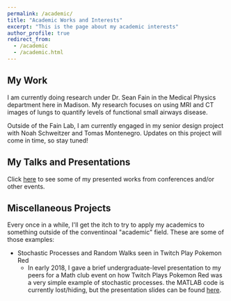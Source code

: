 ```yaml
---
permalink: /academic/
title: "Academic Works and Interests"
excerpt: "This is the page about my academic interests"
author_profile: true
redirect_from: 
  - /academic
  - /academic.html
---
```




## My Work

I am currently doing research under Dr. Sean Fain in the Medical Physics department here in Madison. My research focuses on using MRI and CT images of lungs to quantify levels of functional small airways disease. 

Outside of the Fain Lab, I am currently engaged in my senior design project with Noah Schweitzer and Tomas Montenegro. Updates on this project will come in time, so stay tuned!


## My Talks and Presentations

Click [here](https://photvedt.github.io/academic/talks/) to see some of my presented works from conferences and/or other events.

## Miscellaneous Projects

Every once in a while, I'll get the itch to try to apply my academics to something outside of the conventinoal "academic" field. These are some of those examples:
  
  + Stochastic Processes and Random Walks seen in Twitch Play Pokemon Red
    - In early 2018, I gave a brief undergraduate-level presentation to my peers for a Math club event on how Twitch Plays Pokemon Red was a very simple example of stochastic processes. the MATLAB code is currently lost/hiding, but the presentation slides can be found [here](https://docs.google.com/presentation/d/1oYtfXlcirFioiPu01lY11hX9zY8KAu6X3OXJk_LIddk/edit?usp=sharing).

